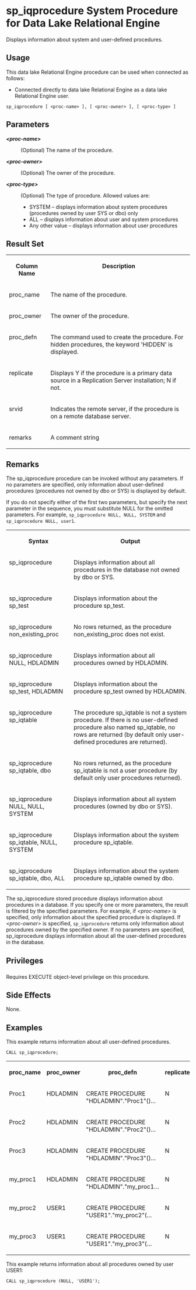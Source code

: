 <!-- loioa5b2408984f21015a45eae4a5eaef8e7 -->

# sp\_iqprocedure System Procedure for Data Lake Relational Engine

Displays information about system and user-defined procedures.



<a name="loioa5b2408984f21015a45eae4a5eaef8e7__section_p4t_vqn_14b"/>

## Usage

This data lake Relational Engine procedure can be used when connected as follows:

-   Connected directly to data lake Relational Engine as a data lake Relational Engine user.



```
sp_iqprocedure [ <proc-name> ], [ <proc-owner> ], [ <proc-type> ]
```



<a name="loioa5b2408984f21015a45eae4a5eaef8e7__sp_iqprocedure_parm1"/>

## Parameters


<dl>
<dt><b>

*<proc-name\>*

</b></dt>
<dd>

\(Optional\) The name of the procedure.



</dd><dt><b>

*<proc-owner\>*

</b></dt>
<dd>

\(Optional\) The owner of the procedure.



</dd><dt><b>

*<proc-type\>*

</b></dt>
<dd>

\(Optional\) The type of procedure. Allowed values are:

-   SYSTEM – displays information about system procedures \(procedures owned by user SYS or dbo\) only
-   ALL – displays information about user and system procedures
-   Any other value – displays information about user procedures



</dd>
</dl>



<a name="loioa5b2408984f21015a45eae4a5eaef8e7__sp_iqprocedure_returns1"/>

## Result Set


<table>
<tr>
<th valign="top">

Column Name

</th>
<th valign="top">

Description

</th>
</tr>
<tr>
<td valign="top">

proc\_name

</td>
<td valign="top">

The name of the procedure.

</td>
</tr>
<tr>
<td valign="top">

proc\_owner

</td>
<td valign="top">

The owner of the procedure.

</td>
</tr>
<tr>
<td valign="top">

proc\_defn

</td>
<td valign="top">

The command used to create the procedure. For hidden procedures, the keyword 'HIDDEN' is displayed.

</td>
</tr>
<tr>
<td valign="top">

replicate

</td>
<td valign="top">

Displays Y if the procedure is a primary data source in a Replication Server installation; N if not.

</td>
</tr>
<tr>
<td valign="top">

srvid

</td>
<td valign="top">

Indicates the remote server, if the procedure is on a remote database server.

</td>
</tr>
<tr>
<td valign="top">

remarks

</td>
<td valign="top">

A comment string

</td>
</tr>
</table>



<a name="loioa5b2408984f21015a45eae4a5eaef8e7__sp_iqprocedure_remarks1"/>

## Remarks

The sp\_iqprocedure procedure can be invoked without any parameters. If no parameters are specified, only information about user-defined procedures \(procedures not owned by dbo or SYS\) is displayed by default.

If you do not specify either of the first two parameters, but specify the next parameter in the sequence, you must substitute NULL for the omitted parameters. For example, `sp_iqprocedure NULL, NULL, SYSTEM` and `sp_iqprocedure NULL, user1`.


<table>
<tr>
<th valign="top">

Syntax

</th>
<th valign="top">

Output

</th>
</tr>
<tr>
<td valign="top">

sp\_iqprocedure

</td>
<td valign="top">

Displays information about all procedures in the database not owned by dbo or SYS.

</td>
</tr>
<tr>
<td valign="top">

sp\_iqprocedure sp\_test

</td>
<td valign="top">

Displays information about the procedure sp\_test.

</td>
</tr>
<tr>
<td valign="top">

sp\_iqprocedure non\_existing\_proc

</td>
<td valign="top">

No rows returned, as the procedure non\_existing\_proc does not exist.

</td>
</tr>
<tr>
<td valign="top">

sp\_iqprocedure NULL, HDLADMIN

</td>
<td valign="top">

Displays information about all procedures owned by HDLADMIN.

</td>
</tr>
<tr>
<td valign="top">

sp\_iqprocedure sp\_test, HDLADMIN

</td>
<td valign="top">

Displays information about the procedure sp\_test owned by HDLADMIN.

</td>
</tr>
<tr>
<td valign="top">

sp\_iqprocedure sp\_iqtable

</td>
<td valign="top">

The procedure sp\_iqtable is not a system procedure. If there is no user-defined procedure also named sp\_iqtable, no rows are returned \(by default only user-defined procedures are returned\).

</td>
</tr>
<tr>
<td valign="top">

sp\_iqprocedure sp\_iqtable, dbo

</td>
<td valign="top">

No rows returned, as the procedure sp\_iqtable is not a user procedure \(by default only user procedures returned\).

</td>
</tr>
<tr>
<td valign="top">

sp\_iqprocedure NULL, NULL, SYSTEM

</td>
<td valign="top">

Displays information about all system procedures \(owned by dbo or SYS\).

</td>
</tr>
<tr>
<td valign="top">

sp\_iqprocedure sp\_iqtable, NULL, SYSTEM

</td>
<td valign="top">

Displays information about the system procedure sp\_iqtable.

</td>
</tr>
<tr>
<td valign="top">

sp\_iqprocedure sp\_iqtable, dbo, ALL

</td>
<td valign="top">

Displays information about the system procedure sp\_iqtable owned by dbo.

</td>
</tr>
</table>

The sp\_iqprocedure stored procedure displays information about procedures in a database. If you specify one or more parameters, the result is filtered by the specified parameters. For example, if *<proc-name\>* is specified, only information about the specified procedure is displayed. If *<proc-owner\>* is specified, `sp_iqprocedure` returns only information about procedures owned by the specified owner. If no parameters are specified, sp\_iqprocedure displays information about all the user-defined procedures in the database.



<a name="loioa5b2408984f21015a45eae4a5eaef8e7__sp_iqprocedure_priv1"/>

## Privileges



### 

Requires EXECUTE object-level privilege on this procedure.



<a name="loioa5b2408984f21015a45eae4a5eaef8e7__sp_iqprocedure_sideeffects1"/>

## Side Effects

None.



<a name="loioa5b2408984f21015a45eae4a5eaef8e7__sp_iqprocedure_examples1"/>

## Examples

This example returns information about all user-defined procedures.

```
CALL sp_iqprocedure;
```


<table>
<tr>
<th valign="top">

proc\_name

</th>
<th valign="top">

proc\_owner

</th>
<th valign="top">

proc\_defn

</th>
<th valign="top">

replicate

</th>
<th valign="top">

srvid

</th>
<th valign="top">

remarks

</th>
</tr>
<tr>
<td valign="top">

Proc1

</td>
<td valign="top">

HDLADMIN

</td>
<td valign="top">

CREATE PROCEDURE "HDLADMIN"."Proc1"\(\)…

</td>
<td valign="top">

N

</td>
<td valign="top">

NULL

</td>
<td valign="top">

NULL

</td>
</tr>
<tr>
<td valign="top">

Proc2

</td>
<td valign="top">

HDLADMIN

</td>
<td valign="top">

CREATE PROCEDURE "HDLADMIN"."Proc2"\(\)…

</td>
<td valign="top">

N

</td>
<td valign="top">

NULL

</td>
<td valign="top">

NULL

</td>
</tr>
<tr>
<td valign="top">

Proc3

</td>
<td valign="top">

HDLADMIN

</td>
<td valign="top">

CREATE PROCEDURE "HDLADMIN"."Proc3"\(\)…

</td>
<td valign="top">

N

</td>
<td valign="top">

NULL

</td>
<td valign="top">

NULL

</td>
</tr>
<tr>
<td valign="top">

my\_proc1

</td>
<td valign="top">

HDLADMIN

</td>
<td valign="top">

CREATE PROCEDURE "HDLADMIN"."my\_proc1…

</td>
<td valign="top">

N

</td>
<td valign="top">

NULL

</td>
<td valign="top">

NULL

</td>
</tr>
<tr>
<td valign="top">

my\_proc2

</td>
<td valign="top">

USER1

</td>
<td valign="top">

CREATE PROCEDURE "USER1"."my\_proc2"\(…

</td>
<td valign="top">

N

</td>
<td valign="top">

NULL

</td>
<td valign="top">

NULL

</td>
</tr>
<tr>
<td valign="top">

my\_proc3

</td>
<td valign="top">

USER1

</td>
<td valign="top">

CREATE PROCEDURE "USER1"."my\_proc3"\(…

</td>
<td valign="top">

N

</td>
<td valign="top">

NULL

</td>
<td valign="top">

NULL

</td>
</tr>
</table>

This example returns information about all procedures owned by user USER1:

```
CALL sp_iqprocedure (NULL, 'USER1');
```

